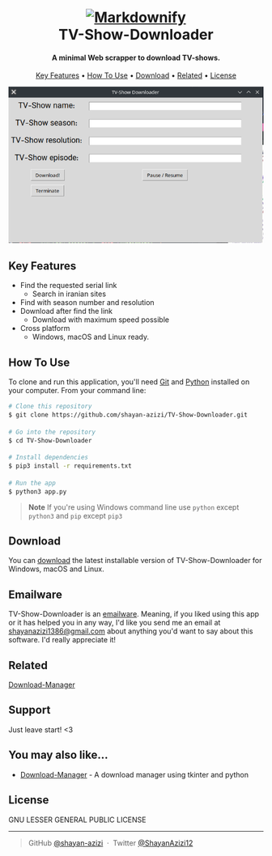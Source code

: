 <!-- # TV-Show-Downloader
I was a little lazy in downloading the series I wanted. So I made it automatic.

## How to use
- Download or clone the project
- Go to the project folder and type `pip install -r requirements.txt`
- Then add your download path in config.json
- Type `python3 main.py` in command line and run the project
- Enjoy! -->


<h1 align="center">
  <br>
  <a href="https://github.com/shayan-azizi/tv-show-downloader"><img src="https://freeiconshop.com/wp-content/uploads/edd/download-flat.png" alt="Markdownify" width="200"></a>
  <br>
  TV-Show-Downloader
  <br>
</h1>

<h4 align="center">A minimal Web scrapper to download TV-shows.</h4>

<p align="center">
  <a href="#key-features">Key Features</a> •
  <a href="#how-to-use">How To Use</a> •
  <a href="#download">Download</a> •
  <a href="#related">Related</a> •
  <a href="#license">License</a>
</p>

![screenshot](assets/screen-shot.png)

## Key Features

* Find the requested serial link 
  - Search in iranian sites
* Find with season number and resolution
* Download after find the link
  - Download with maximum speed possible
* Cross platform
  - Windows, macOS and Linux ready.

## How To Use

To clone and run this application, you'll need [Git](https://git-scm.com) and [Python](https://python.org/downloads)  installed on your computer. From your command line:

```bash
# Clone this repository
$ git clone https://github.com/shayan-azizi/TV-Show-Downloader.git

# Go into the repository
$ cd TV-Show-Downloader

# Install dependencies
$ pip3 install -r requirements.txt

# Run the app
$ python3 app.py
```

> **Note**
> If you're using Windows command line use `python` except `python3` and `pip` except `pip3`


## Download

You can [download](https://github.com/shayan-azizi/TV-Show-Downloader/archive/refs/heads/main.zip) the latest installable version of TV-Show-Downloader for Windows, macOS and Linux.

## Emailware

TV-Show-Downloader is an [emailware](https://en.wiktionary.org/wiki/emailware). Meaning, if you liked using this app or it has helped you in any way, I'd like you send me an email at <shayanazizi1386@gmail.com> about anything you'd want to say about this software. I'd really appreciate it!

## Related

[Download-Manager](https://github.com/hooman734/Download-Manager)
## Support

Just leave start! <3

## You may also like...

- [Download-Manager](https://github.com/hooman734/Download-Manager) - A download manager using tkinter and python


## License

GNU LESSER GENERAL PUBLIC LICENSE


---

> GitHub [@shayan-azizi](https://github.com/shayan-azizi) &nbsp;&middot;&nbsp;
> Twitter [@ShayanAzizi12](https://twitter.com/ShayanAzizi12)

